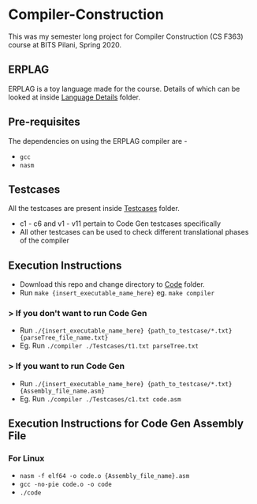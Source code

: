 # Compiler-Construction

This was my semester long project for Compiler Construction (CS F363) course at BITS Pilani, Spring 2020.

## ERPLAG

ERPLAG is a toy language made for the course. Details of which can be looked at inside [Language Details](https://github.com/iamishansharma/Compiler-Construction-CS-F363/tree/master/Language%20Details) folder.

## Pre-requisites

The dependencies on using the ERPLAG compiler are -

- `gcc`
- `nasm`

## Testcases

All the testcases are present inside [Testcases](https://github.com/iamishansharma/Compiler-Construction-CS-F363/tree/master/Testcases) folder.

- c1 - c6 and v1 - v11 pertain to Code Gen testcases specifically
- All other testcases can be used to check different translational phases of the compiler

## Execution Instructions

- Download this repo and change directory to [Code](https://github.com/iamishansharma/Compiler-Construction-CS-F363/tree/master/Code) folder.
- Run `make {insert_executable_name_here}` eg. `make compiler`

### > If you don't want to run Code Gen

- Run `./{insert_executable_name_here} {path_to_testcase/*.txt} {parseTree_file_name.txt}`
- Eg. Run `./compiler ./Testcases/t1.txt parseTree.txt`

### > If you want to run Code Gen

- Run `./{insert_executable_name_here} {path_to_testcase/*.txt} {Assembly_file_name.asm}`
- Eg. Run `./compiler ./Testcases/c1.txt code.asm`

## Execution Instructions for Code Gen Assembly File

### For Linux

- `nasm -f elf64 -o code.o {Assembly_file_name}.asm`
- `gcc -no-pie code.o -o code`
- `./code`
